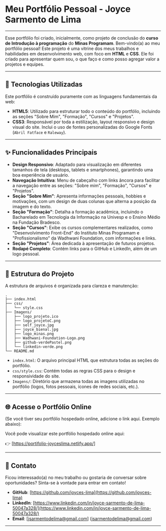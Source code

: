 # Meu Portfólio Pessoal - Joyce Sarmento de Lima

-----

Esse portfólio foi criado, inicialmente, como projeto de conclusão do **curso de Introdução à programação** do **Minas Programam**.
Bem-vindo(a) ao meu portfólio pessoal\! Este projeto é uma vitrine dos meus trabalhos e habilidades em desenvolvimento web, com foco em **HTML** e **CSS**. Ele foi criado para apresentar quem sou, o que faço e como posso agregar valor a projetos e equipes.


-----

## 🚀 Tecnologias Utilizadas

Este portfólio é construído puramente com as linguagens fundamentais da web:

  * **HTML5**: Utilizado para estruturar todo o conteúdo do portfólio, incluindo as seções "Sobre Mim", "Formação", "Cursos" e "Projetos".
  * **CSS3**: Responsável por toda a estilização, layout responsivo e design visual do site. Inclui o uso de fontes personalizadas do Google Fonts (`Abril Fatface` e `Raleway`).

-----

## ✨ Funcionalidades Principais

  * **Design Responsivo**: Adaptado para visualização em diferentes tamanhos de tela (desktops, tablets e smartphones), garantindo uma boa experiência de usuário.
  * **Navegação Intuitiva**: Menu de cabeçalho com links âncora para facilitar a navegação entre as seções: "Sobre mim", "Formação", "Cursos" e "Projetos".
  * **Seção "Sobre Mim"**: Apresenta informações pessoais, hobbies e motivações, com um design de duas colunas que alterna a posição da imagem e do texto.
  * **Seção "Formação"**: Detalha a formação acadêmica, incluindo o Bacharelado em Tecnologia da Informação na Univesp e o Ensino Médio na Fundação Bradesco.
  * **Seção "Cursos"**: Exibe os cursos complementares realizados, como "Desenvolvimento Front-End" do Instituto Minas Programam e "Profissionalismo" da Wadhwani Foundation, com informações e links.
  * **Seção "Projetos"**: Área dedicada à apresentação de futuros projetos.
  * **Rodapé Completo**: Contém links para o GitHub e LinkedIn, além de um logo pessoal.

-----

## 📂 Estrutura do Projeto

A estrutura de arquivos é organizada para clareza e manutenção:

```
.
├── index.html
├── css/
│   └── style.css
├── Imagens/
│   ├── logo_projeto.ico
│   ├── logo_projetoC.png
│   ├── self_joyce.jpg
│   ├── joyce_bienal.jpg
│   ├── logo_minas.png
│   ├── Wadhwani-Foundation-Logo.png
│   ├── github-verdePastel.png
│   └── linkedin-verde.png
└── README.md
```

  * `index.html`: O arquivo principal HTML que estrutura todas as seções do portfólio.
  * `css/style.css`: Contém todas as regras CSS para o design e responsividade do site.
  * `Imagens/`: Diretório que armazena todas as imagens utilizadas no portfólio (logos, fotos pessoais, ícones de redes sociais, etc.).

-----

## 🌐 Acesse o Portfólio Online

(Se você tiver seu portfólio hospedado online, adicione o link aqui. Exemplo abaixo):

Você pode visualizar este portfólio hospedado online aqui:

👉 [https://portifolio-joyceslima.netlify.app/]

-----

## 🤝 Contato

Ficou interessado(a) no meu trabalho ou gostaria de conversar sobre oportunidades? Sinta-se à vontade para entrar em contato\!

  * **GitHub**: [https://github.com/joyces-lima](https://github.com/joyces-lima)
  * **LinkedIn**: [https://www.linkedin.com/in/joyce-sarmento-de-lima-50047a328/](https://www.linkedin.com/in/joyce-sarmento-de-lima-50047a328/)
  * **Email**: [jsarmentodelima@gmail.com] (jsarmentodelima@gmail.com)

-----
